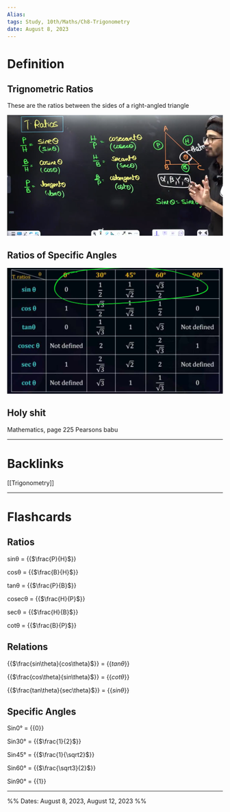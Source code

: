 ```yaml
---
Alias:
tags: Study, 10th/Maths/Ch8-Trigonometry
date: August 8, 2023
---
```

# Definition
## Trignometric Ratios
These are the ratios between the sides of a right-angled triangle

![Pasted image 20230808220751.png](assets/pasted-image-20230808220751-bd78ae6d3a148f5faf237d0caf889b06-1c16b905ae6c9504889ea8fa48eea05a.png)
## Ratios of Specific Angles
![Pasted image 20230812111258.png](assets/pasted-image-20230812111258-ffc00562c7441439e056a08a00fa09c4-5488740617fc95c3f35a9bbebf2fd8de.png)
## Holy shit
Mathematics, page 225 Pearsons babu

---
# Backlinks
[[Trigonometry]]

---
# Flashcards
## Ratios

sinθ = {{$\frac{P}{H}$}}
<!--SR:!2024-06-19,219,260-->

cosθ = {{$\frac{B}{H}$}}
<!--SR:!2024-05-18,151,243-->

tanθ = {{$\frac{P}{B}$}}
<!--SR:!2024-08-12,239,258-->

cosecθ = {{$\frac{H}{P}$}}
<!--SR:!2024-12-23,363,283-->

secθ = {{$\frac{H}{B}$}}
<!--SR:!2025-02-19,368,263-->

cotθ = {{$\frac{B}{P}$}}
<!--SR:!2024-03-08,72,203-->

## Relations

{{$\frac{sin\theta}{cos\theta}$}} = {{$tan \theta$}}
<!--SR:!2024-09-10,262,263!2025-01-16,387,290-->

{{$\frac{cos\theta}{sin\theta}$}} = {{$cot\theta$}}
<!--SR:!2024-09-11,259,263!2024-12-05,352,283-->

{{$\frac{tan\theta}{sec\theta}$}} = {{$sin\theta$}}
<!--SR:!2024-08-17,184,245!2024-09-27,225,285-->

## Specific Angles

Sin0° = {{0}}
<!--SR:!2024-05-03,170,258-->

Sin30° = {{$\frac{1}{2}$}}
<!--SR:!2024-07-18,249,283-->

Sin45° = {{$\frac{1}{\sqrt2}$}}
<!--SR:!2024-07-07,238,278-->

Sin60° = {{$\frac{\sqrt3}{2}$}}
<!--SR:!2024-12-13,356,283-->

Sin90° = {{1}}
<!--SR:!2024-08-25,252,240-->

---

%%
Dates: August 8, 2023, August 12, 2023
%%